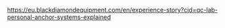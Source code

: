 https://eu.blackdiamondequipment.com/en/experience-story?cid=qc-lab-personal-anchor-systems-explained
